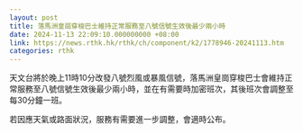 ```yaml
---
layout: post
title: 落馬洲皇崗穿梭巴士維持正常服務至八號信號生效後最少兩小時
date: 2024-11-13 22:09:10.000000000 +08:00
link: https://news.rthk.hk/rthk/ch/component/k2/1778946-20241113.htm
categories: rthk
---
```


天文台將於晚上11時10分改發八號烈風或暴風信號，落馬洲皇崗穿梭巴士會維持正常服務至八號信號生效後最少兩小時，並在有需要時加密班次，其後班次會調整至每30分鐘一班。

若因應天氣或路面狀況，服務有需要進一步調整，會適時公布。
